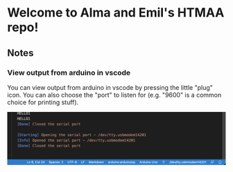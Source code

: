 # Welcome to Alma and Emil's HTMAA repo!

## Notes

### View output from arduino in vscode
You can view output from arduino in vscode by pressing the little "plug" icon. You can also choose the "port" to listen for (e.g. "9600" is a common choice for printing stuff).

![](figs/view-arduino-output.png)

